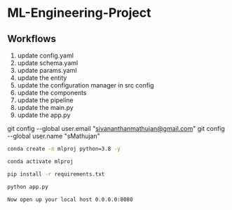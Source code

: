 # ML-Engineering-Project


## Workflows

1. update config.yaml
2. update schema.yaml
3. update params.yaml
4. update the entity
5. update the configuration manager in src config
6. update the components
7. update the pipeline
8. update the main.py
9. update the app.py

git config --global user.email "sivananthanmathujan@gmail.com"
git config --global user.name "sMathujan"

```bash
conda create -n mlproj python=3.8 -y 
```


```bash
conda activate mlproj
```


```bash
pip install -r requirements.txt
```


```bash
python app.py
```


```bash
Now open up your local host 0.0.0.0:8080
```